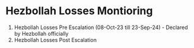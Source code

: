 # Hezbollah Losses Montioring
1. Hezbollah Losses Pre Escalation (08-Oct-23 till 23-Sep-24) - Declared by Hezbollah officially
2. Hezbollah Losses Post Escalation
